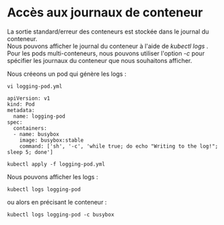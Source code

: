 # Accès aux journaux de conteneur
La sortie standard/erreur des conteneurs est stockée dans le journal du conteneur.<br>
Nous pouvons afficher le journal du conteneur à l'aide de *kubectl logs* .<br>
Pour les pods multi-conteneurs, nous pouvons utiliser l'option *-c* pour spécifier les journaux du conteneur que nous souhaitons afficher.<br>

Nous créeons un pod qui génère les logs :
```
vi logging-pod.yml
```

```
apiVersion: v1
kind: Pod
metadata:
  name: logging-pod
spec:
  containers:
  - name: busybox
    image: busybox:stable
    command: ['sh', '-c', 'while true; do echo "Writing to the log!"; sleep 5; done']
```

```
kubectl apply -f logging-pod.yml
```

Nous pouvons afficher les logs :
```
kubectl logs logging-pod
```

ou alors en précisant le conteneur :
```
kubectl logs logging-pod -c busybox
```